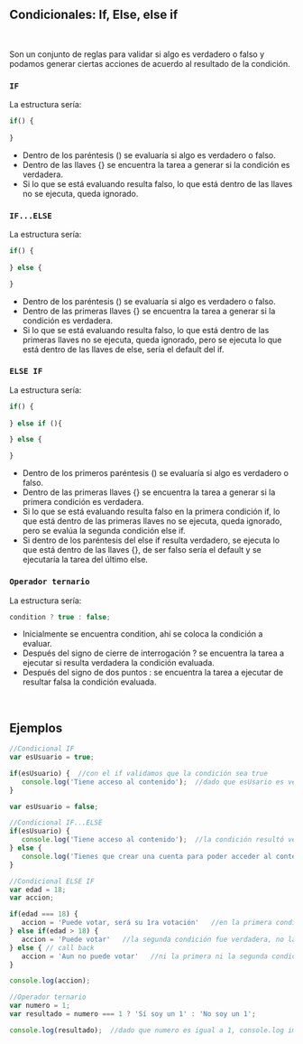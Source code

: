 ## Condicionales: If, Else, else if
<br>

Son un conjunto de reglas para validar si algo es verdadero o falso y podamos generar ciertas acciones de acuerdo al resultado de la condición.

### `IF`

La estructura sería:

```jsx
if() { 
    
}
```

- Dentro de los paréntesis () se evaluaría si algo es verdadero o falso.
- Dentro de las llaves {} se encuentra la tarea a generar si la condición es verdadera.
- Si lo que se está evaluando resulta falso, lo que está dentro de las llaves no se ejecuta, queda ignorado.

### `IF...ELSE`

La estructura sería:

```jsx
if() { 
    
} else {

}

```

- Dentro de los paréntesis () se evaluaría si algo es verdadero o falso.
- Dentro de las primeras llaves {} se encuentra la tarea a generar si la condición es verdadera.
- Si lo que se está evaluando resulta falso, lo que está dentro de las primeras llaves no se ejecuta, queda ignorado, pero se ejecuta lo que está dentro de las llaves de else, sería el default del if.

### `ELSE IF`
La estructura sería:

```jsx
if() { 
    
} else if (){

} else {

}
```

- Dentro de los primeros paréntesis () se evaluaría si algo es verdadero o falso.
- Dentro de las primeras llaves {} se encuentra la tarea a generar si la primera condición es verdadera.
- Si lo que se está evaluando resulta falso en la primera condición if, lo que está dentro de las primeras llaves no se ejecuta, queda ignorado, pero se evalúa la segunda condición else if.
- Si dentro de los paréntesis del else if resulta verdadero, se ejecuta lo que está dentro de las llaves {}, de ser falso sería el default y se ejecutaría la tarea del último else.

### `Operador ternario`

La estructura sería:

```jsx
condition ? true : false; 
```

- Inicialmente se encuentra condition, ahí se coloca la condición a evaluar.
- Después del signo de cierre de interrogación ? se encuentra la tarea a ejecutar si resulta verdadera la condición evaluada.
- Después del signo de dos puntos : se encuentra la tarea a ejecutar de resultar falsa la condición evaluada.

<br>

 ## Ejemplos
 
 ```jsx
 //Condicional IF
 var esUsuario = true;

if(esUsuario) {  //con el if validamos que la condición sea true
    console.log('Tiene acceso al contenido');  //dado que esUsario es verdadero se puede imprimir el mensaje
}

var esUsuario = false; 

 //Condicional IF...ELSE
if(esUsuario) {
    console.log('Tiene acceso al contenido');  //la condición resultó verdadera
} else {
    console.log('Tienes que crear una cuenta para poder acceder al contenido'); //la condición resultó falsa
}

//Condicional ELSE IF
var edad = 18; 
var accion;  

if(edad === 18) {
    accion = 'Puede votar, será su 1ra votación'   //en la primera condición fue verdadera
} else if(edad > 18) { 
    accion = 'Puede votar'   //la segunda condición fue verdadera, no la primera
} else { // call back 
    accion = 'Aun no puede votar'   //ni la primera ni la segunda condición resultaron verdaderas, por lo que se ejecutó el "default"
}

console.log(accion);

//Operador ternario
var numero = 1; 
var resultado = numero === 1 ? 'Sí soy un 1' : 'No soy un 1';

console.log(resultado);  //dado que numero es igual a 1, console.log imprime el primer mensaje: "Si soy un 1"
```